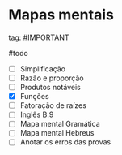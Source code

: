 # Mapas mentais
tag: #IMPORTANT 

#todo
- [ ] Simplificação
- [ ] Razão e proporção
- [ ] Produtos notáveis
- [x] Funções
- [ ] Fatoração de raízes
- [ ] Inglês B.9
- [ ] Mapa mental Gramática
- [ ] Mapa mental Hebreus
- [ ] Anotar os erros das provas
